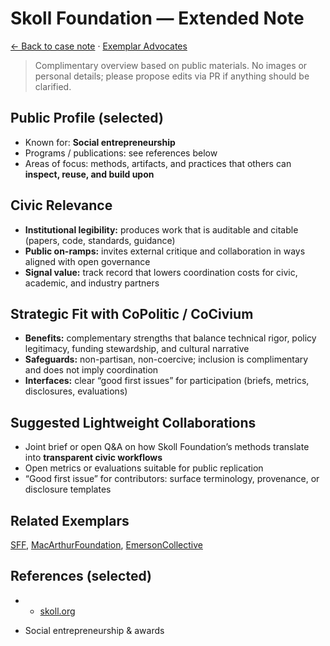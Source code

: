 # Skoll Foundation — Extended Note

[← Back to case note](/funders/SkollFoundation.md) · [Exemplar Advocates](/#exemplars)


> Complimentary overview based on public materials. No images or personal details; please propose edits via PR if anything should be clarified.

## Public Profile (selected)
- Known for: **Social entrepreneurship**
- Programs / publications: see references below
- Areas of focus: methods, artifacts, and practices that others can **inspect, reuse, and build upon**

## Civic Relevance
- **Institutional legibility:** produces work that is auditable and citable (papers, code, standards, guidance)
- **Public on-ramps:** invites external critique and collaboration in ways aligned with open governance
- **Signal value:** track record that lowers coordination costs for civic, academic, and industry partners

## Strategic Fit with CoPolitic / CoCivium
- **Benefits:** complementary strengths that balance technical rigor, policy legitimacy, funding stewardship, and cultural narrative
- **Safeguards:** non-partisan, non-coercive; inclusion is complimentary and does not imply coordination
- **Interfaces:** clear “good first issues” for participation (briefs, metrics, disclosures, evaluations)

## Suggested Lightweight Collaborations
- Joint brief or open Q&A on how Skoll Foundation’s methods translate into **transparent civic workflows**
- Open metrics or evaluations suitable for public replication
- “Good first issue” for contributors: surface terminology, provenance, or disclosure templates

## Related Exemplars
[SFF](/funders/SFF.md), [MacArthurFoundation](/funders/MacArthurFoundation.md), [EmersonCollective](/funders/EmersonCollective.md)

## References (selected)
- * [skoll.org](https://www.skoll.org)
* Social entrepreneurship & awards

